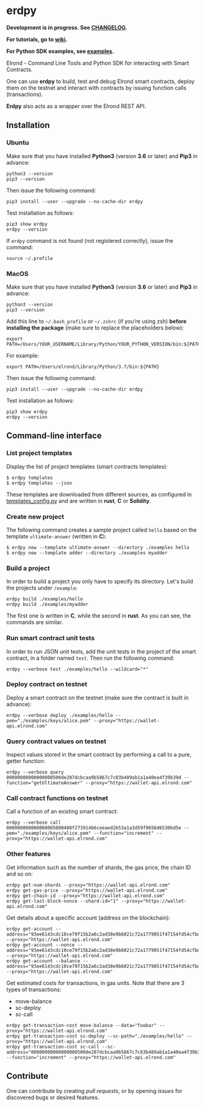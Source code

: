 # erdpy

**Development is in progress. See [CHANGELOG](CHANGELOG.md).**

**For tutorials, go to [wiki](https://github.com/ElrondNetwork/erdpy/wiki).**

**For Python SDK examples, see [examples](examples).**

Elrond - Command Line Tools and Python SDK for interacting with Smart Contracts.

One can use **erdpy** to build, test and debug Elrond smart contracts, deploy them on the testnet and interact with contracts by issuing function calls (transactions).

**Erdpy** also acts as a wrapper over the Elrond REST API.


## Installation

### Ubuntu

Make sure that you have installed **Python3** (version **3.6** or later) and **Pip3** in advance:

```
python3 --version
pip3 --version
```

Then issue the following command:

```
pip3 install --user --upgrade --no-cache-dir erdpy
```

Test installation as follows:

```
pip3 show erdpy
erdpy --version
```

If `erdpy` command is not found (not registered correctly), issue the command:

```
source ~/.profile
```

### MacOS

Make sure that you have installed **Python3** (version **3.6** or later) and **Pip3** in advance:

```
python3 --version
pip3 --version
```

Add this line to `~/.bash_profile` or `~/.zshrc` (if you’re using zsh) **before installing the package** (make sure to replace the placeholders below):

```
export PATH=/Users/YOUR_USERNAME/Library/Python/YOUR_PYTHON_VERSION/bin:${PATH}
```

For example:

```
export PATH=/Users/elrond/Library/Python/3.7/bin:${PATH}
```

Then issue the following command:

```
pip3 install --user --upgrade --no-cache-dir erdpy
```

Test installation as follows:

```
pip3 show erdpy
erdpy --version
```

## Command-line interface

### List project templates

Display the list of project templates (smart contracts templates):

```
$ erdpy templates
$ erdpy templates --json
```

These templates are downloaded from different sources, as configured in [templates_config.py](erdpy/projects/templates_config.py) and are written in **rust**, **C** or **Solidity**.

### Create new project

The following command creates a sample project called `hello` based on the template `ultimate-answer` (written in **C**):

```
$ erdpy new --template ultimate-answer --directory ./examples hello
$ erdpy new --template adder --directory ./examples myadder
```

### Build a project

In order to build a project you only have to specify its directory. Let's build the projects under `/example`: 

```
erdpy build ./examples/hello
erdpy build ./examples/myadder
```

The first one is written in **C**, while the second in **rust**. As you can see, the commands are similar.

### Run smart contract unit tests

In order to run JSON unit tests, add the unit tests in the project of the smart contract, in a folder named `test`. Then run the following command:

```
erdpy --verbose test ./examples/hello --wildcard="*"
```

### Deploy contract on testnet

Deploy a smart contract on the testnet (make sure the contract is built in advance):

```
erdpy --verbose deploy ./examples/hello --pem="./examples/keys/alice.pem" --proxy="https://wallet-api.elrond.com"
```

### Query contract values on testnet

Inspect values stored in the smart contract by performing a call to a pure, getter function:

```
erdpy --verbose query 00000000000000000500de287dcbcaa9b5867c7c83b489ab1a1a40ea4f39b39d --function="getUltimateAnswer" --proxy="https://wallet-api.elrond.com"
```

### Call contract functions on testnet

Call a function of an existing smart contract:

```
erdpy --verbose call 000000000000000005000480f273914b6ceeaed2653a1a3d59f9656d6530bd5e --pem="./examples/keys/alice.pem" --function="increment" --proxy="https://wallet-api.elrond.com"
```

### Other features

Get information such as the number of shards, the gas price, the chain ID and so on:

```
erdpy get-num-shards --proxy="https://wallet-api.elrond.com"
erdpy get-gas-price --proxy="https://wallet-api.elrond.com"
erdpy get-chain-id --proxy="https://wallet-api.elrond.com"
erdpy get-last-block-nonce --shard-id="1" --proxy="https://wallet-api.elrond.com"
```

Get details about a specific account (address on the blockchain):

```
erdpy get-account --address="93ee6143cdc10ce79f15b2a6c2ad38e9b6021c72a1779051f47154fd54cfbd5e" --proxy="https://wallet-api.elrond.com"
erdpy get-account --nonce --address="93ee6143cdc10ce79f15b2a6c2ad38e9b6021c72a1779051f47154fd54cfbd5e" --proxy="https://wallet-api.elrond.com"
erdpy get-account --balance --address="93ee6143cdc10ce79f15b2a6c2ad38e9b6021c72a1779051f47154fd54cfbd5e" --proxy="https://wallet-api.elrond.com"
```

Get estimated costs for transactions, in gas units. Note that there are 3 types of transactions:

 - move-balance
 - sc-deploy
 - sc-call


```
erdpy get-transaction-cost move-balance --data="foobar" --proxy="https://wallet-api.elrond.com"
erdpy get-transaction-cost sc-deploy --sc-path="./examples/hello" --proxy="https://wallet-api.elrond.com"
erdpy get-transaction-cost sc-call --sc-address="00000000000000000500de287dcbcaa9b5867c7c83b489ab1a1a40ea4f39b39d" --function="increment" --proxy="https://wallet-api.elrond.com"
```



## Contribute

One can contribute by creating *pull requests*, or by opening *issues* for discovered bugs or desired features.
